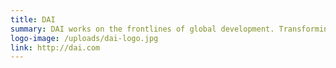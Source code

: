 ```yaml
---
title: DAI
summary: DAI works on the frontlines of global development. Transforming ideas into action—action into impact. We are committed to shaping a more livable world.
logo-image: /uploads/dai-logo.jpg
link: http://dai.com 
---
```

